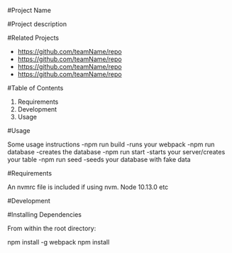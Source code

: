 #Project Name

#Project description

#Related Projects

- https://github.com/teamName/repo
- https://github.com/teamName/repo
- https://github.com/teamName/repo
- https://github.com/teamName/repo

#Table of Contents

  1. Requirements
  2. Development
  3. Usage

#Usage

  Some usage instructions
    -npm run build
      -runs your webpack
    -npm run database
      -creates the database
    -npm run start
      -starts your server/creates your table
    -npm run seed
      -seeds your database with fake data


#Requirements

  An nvmrc file is included if using nvm.
  Node 10.13.0
  etc

#Development

#Installing Dependencies

From within the root directory:

  npm install -g webpack
  npm install


